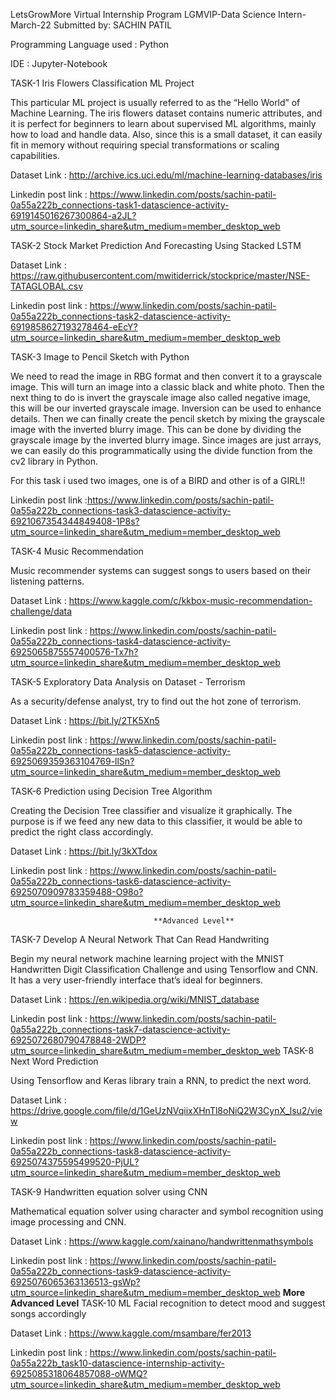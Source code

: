 LetsGrowMore Virtual Internship Program
LGMVIP-Data Science Intern-March-22
Submitted by: SACHIN PATIL

Programming Language used : Python

IDE : Jupyter-Notebook

TASK-1
Iris Flowers Classification ML Project

This particular ML project is usually referred to as the “Hello World” of Machine Learning. The iris flowers dataset contains numeric attributes, and it is perfect for beginners to learn about supervised ML algorithms, mainly how to load and handle data. Also, since this is a small dataset, it can easily fit in memory without requiring special transformations or scaling capabilities.

Dataset Link : http://archive.ics.uci.edu/ml/machine-learning-databases/iris

Linkedin post link : https://www.linkedin.com/posts/sachin-patil-0a55a222b_connections-task1-datascience-activity-6919145016267300864-a2JL?utm_source=linkedin_share&utm_medium=member_desktop_web

TASK-2
Stock Market Prediction And Forecasting Using Stacked LSTM

Dataset Link : https://raw.githubusercontent.com/mwitiderrick/stockprice/master/NSE-TATAGLOBAL.csv

Linkedin post link : https://www.linkedin.com/posts/sachin-patil-0a55a222b_connections-task2-datascience-activity-6919858627193278464-eEcY?utm_source=linkedin_share&utm_medium=member_desktop_web

TASK-3
Image to Pencil Sketch with Python

We need to read the image in RBG format and then convert it to a grayscale image. This will turn an image into a classic black and white photo. Then the next thing to do is invert the grayscale image also called negative image, this will be our inverted grayscale image. Inversion can be used to enhance details. Then we can finally create the pencil sketch by mixing the grayscale image with the inverted blurry image. This can be done by dividing the grayscale image by the inverted blurry image. Since images are just arrays, we can easily do this programmatically using the divide function from the cv2 library in Python.

For this task i used two images, one is of a BIRD and other is of a GIRL!!

Linkedin post link :https://www.linkedin.com/posts/sachin-patil-0a55a222b_connections-task3-datascience-activity-6921067354344849408-1P8s?utm_source=linkedin_share&utm_medium=member_desktop_web

TASK-4
Music Recommendation

Music recommender systems can suggest songs to users based on their listening patterns.

Dataset Link : https://www.kaggle.com/c/kkbox-music-recommendation-challenge/data

Linkedin post link : https://www.linkedin.com/posts/sachin-patil-0a55a222b_connections-task4-datascience-activity-6925065875557400576-Tx7h?utm_source=linkedin_share&utm_medium=member_desktop_web

TASK-5
Exploratory Data Analysis on Dataset - Terrorism

As a security/defense analyst, try to find out the hot zone of terrorism.

Dataset Link : https://bit.ly/2TK5Xn5

Linkedin post link : https://www.linkedin.com/posts/sachin-patil-0a55a222b_connections-task5-datascience-activity-6925069359363104769-llSn?utm_source=linkedin_share&utm_medium=member_desktop_web

TASK-6
Prediction using Decision Tree Algorithm

Creating the Decision Tree classifier and visualize it graphically. The purpose is if we feed any new data to this classifier, it would be able to predict the right class accordingly.

Dataset Link : https://bit.ly/3kXTdox

Linkedin post link : https://www.linkedin.com/posts/sachin-patil-0a55a222b_connections-task6-datascience-activity-6925070909783359488-O98o?utm_source=linkedin_share&utm_medium=member_desktop_web

                                    **Advanced Level**
TASK-7
Develop A Neural Network That Can Read Handwriting

Begin my neural network machine learning project with the MNIST Handwritten Digit Classification Challenge and using Tensorflow and CNN. It has a very user-friendly interface that’s ideal for beginners.

Dataset Link : https://en.wikipedia.org/wiki/MNIST_database

Linkedin post link : https://www.linkedin.com/posts/sachin-patil-0a55a222b_connections-task7-datascience-activity-6925072680790478848-2WDP?utm_source=linkedin_share&utm_medium=member_desktop_web
TASK-8
Next Word Prediction

Using Tensorflow and Keras library train a RNN, to predict the next word.

Dataset Link : https://drive.google.com/file/d/1GeUzNVqiixXHnTl8oNiQ2W3CynX_lsu2/view

Linkedin post link : https://www.linkedin.com/posts/sachin-patil-0a55a222b_connections-task8-datascience-activity-6925074375595499520-PjUL?utm_source=linkedin_share&utm_medium=member_desktop_web

TASK-9
Handwritten equation solver using CNN

Mathematical equation solver using character and symbol recognition using image processing and CNN.

Dataset Link : https://www.kaggle.com/xainano/handwrittenmathsymbols

Linkedin post link : https://www.linkedin.com/posts/sachin-patil-0a55a222b_connections-task9-datascience-activity-6925076065363136513-gsWp?utm_source=linkedin_share&utm_medium=member_desktop_web
                                 **More Advanced Level**
TASK-10
ML Facial recognition to detect mood and suggest songs accordingly

Dataset Link : https://www.kaggle.com/msambare/fer2013

Linkedin post link : https://www.linkedin.com/posts/sachin-patil-0a55a222b_task10-datascience-internship-activity-6925085318064857088-oWMQ?utm_source=linkedin_share&utm_medium=member_desktop_web                            



